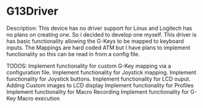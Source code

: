 # G13Driver

Description:
  This device has no driver support for Linux and Logitech has no plans on creating one. So i decided to develop one myself. This driver is has basic functionality 
allowing the G-Keys to be mapped to keyboard inputs. The Mappings are hard coded ATM but I have plans to implement functionality so this can be read in from a config file.

TODOS:
  Implement functionality for custom G-Key mapping via a configuration file.
  Implement functionality for Joystick mapping.
  Implement functionality for Joystick buttons.
  Implement functionality for LCD ouput. Adding Custom images to LCD display
  Implement functionality for Profiles
  Implement functionality for Macro Recording
  Implement functionality for G-Key Macro execution


